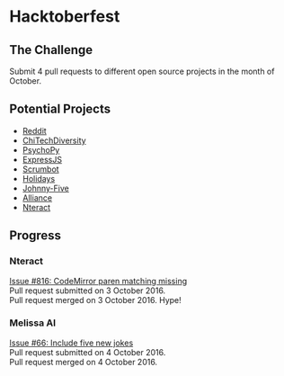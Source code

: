 # Hacktoberfest

## The Challenge
Submit 4 pull requests to different open source projects in the month of October.

## Potential Projects
- [Reddit](https://github.com/reddit/reddit/issues/1696)
- [ChiTechDiversity](https://github.com/chitechdiversity/slack-invite-automation/issues)
- [PsychoPy](https://github.com/psychopy/psychopy/issues)
- [ExpressJS](https://github.com/expressjs/express)
- [Scrumbot](https://github.com/mscoutermarsh/scrumbot)
- [Holidays](https://github.com/holidays/holidays)
- [Johnny-Five](https://github.com/rwaldron/johnny-five)
- [Alliance](https://github.com/NorthBridge/alliance-community)
- [Nteract](https://github.com/nteract/nteract)

## Progress
### Nteract
[Issue #816: CodeMirror paren matching missing](https://github.com/nteract/nteract/issues/816) <br/>
Pull request submitted on 3 October 2016. <br/>
Pull request merged on 3 October 2016. Hype!

### Melissa AI
[Issue #66: Include five new jokes](https://github.com/Melissa-AI/Melissa-Core/issues/66) <br/>
Pull request submitted on 4 October 2016. <br/>
Pull request merged on 4 October 2016.
